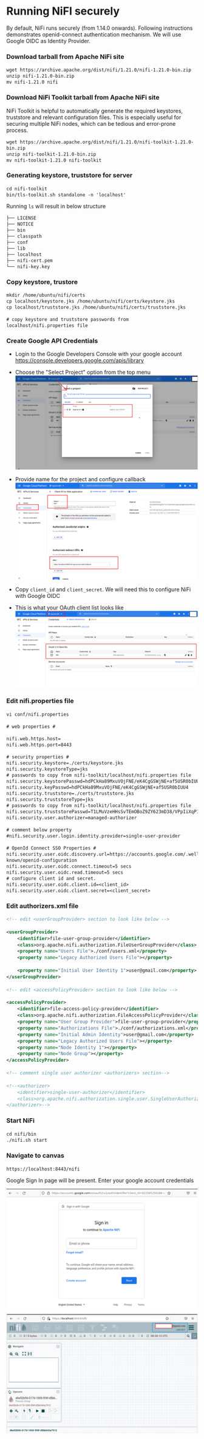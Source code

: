 # Running NiFI securely

By default, NiFi runs securely (from 1.14.0 onwards). Following instructions demonstrates openid-connect authentication mechanism. We will use Google OIDC as Identity Provider.

### Download tarball from Apache NiFi site

```shell
wget https://archive.apache.org/dist/nifi/1.21.0/nifi-1.21.0-bin.zip
unzip nifi-1.21.0-bin.zip
mv nifi-1.21.0 nifi
```

### Download NiFi Toolkit tarball from Apache NiFi site

NiFi Toolkit is helpful to automatically generate the required keystores, truststore and relevant configuration files. This is especially useful for securing multiple NiFi nodes, which can be tedious and error-prone process.

```shell
wget https://archive.apache.org/dist/nifi/1.21.0/nifi-toolkit-1.21.0-bin.zip
unzip nifi-toolkit-1.21.0-bin.zip
mv nifi-toolkit-1.21.0 nifi-toolkit
```

### Generating keystore, truststore for server

```shell
cd nifi-toolkit
bin/tls-toolkit.sh standalone -n 'localhost'

```

Running `ls` will result in below structure

```
├── LICENSE
├── NOTICE
├── bin
├── classpath
├── conf
├── lib
├── localhost
├── nifi-cert.pem
└── nifi-key.key
```

### Copy keystore, trustore

```shell
mkdir /home/ubuntu/nifi/certs
cp localhost/keystore.jks /home/ubuntu/nifi/certs/keystore.jks
cp localhost/truststore.jks /home/ubuntu/nifi/certs/truststore.jks

# copy keystore and truststore passwords from localhost/nifi.properties file
```

### Create Google API Credentials

- Login to the Google Developers Console with your google account
  https://console.developers.google.com/apis/library

- Choose the "Select Project" option from the top menu
  ![openid-new-project.png](./img/openid-new-project.png)

- Provide name for the project and configure callback
  ![openid-credentials-info.png](./img/openid-credentials-info.png)

- Copy `client_id` and `client_secret`. We will need this to configure NiFi with Google OIDC

- This is what your OAuth client list looks like
  ![openid-credentials.png](./img/openid-credentials.png)

### Edit nifi.properties file

```shell
vi conf/nifi.properties

# web properties #

nifi.web.https.host=
nifi.web.https.port=8443

# security properties #
nifi.security.keystore=./certs/keystore.jks
nifi.security.keystoreType=jks
# passwords to copy from nifi-toolkit/localhost/nifi.properties file
nifi.security.keystorePasswd=hdPCkHa89MxuVOjFNE/eK4CgGSWjNE+af5USR0bIUU4
nifi.security.keyPasswd=hdPCkHa89MxuVOjFNE/eK4CgGSWjNE+af5USR0bIUU4
nifi.security.truststore=./certs/truststore.jks
nifi.security.truststoreType=jks
# passwords to copy from nifi-toolkit/localhost/nifi.properties file
nifi.security.truststorePasswd=T1LMuVzeHHsSvTEmOBoZ9ZY623mD38/VPpIiXqP1Hzg
nifi.security.user.authorizer=managed-authorizer

# comment below property
#nifi.security.user.login.identity.provider=single-user-provider

# OpenId Connect SSO Properties #
nifi.security.user.oidc.discovery.url=https://accounts.google.com/.well-known/openid-configuration
nifi.security.user.oidc.connect.timeout=5 secs
nifi.security.user.oidc.read.timeout=5 secs
# configure client id and secret.
nifi.security.user.oidc.client.id=<client_id>
nifi.security.user.oidc.client.secret=<client_secret>

```

### Edit authorizers.xml file

```xml
<!-- edit <userGroupProvider> section to look like below -->

<userGroupProvider>
    <identifier>file-user-group-provider</identifier>
    <class>org.apache.nifi.authorization.FileUserGroupProvider</class>
    <property name="Users File">./conf/users.xml</property>
    <property name="Legacy Authorized Users File"></property>

    <property name="Initial User Identity 1">user@gmail.com</property>
</userGroupProvider>

<!-- edit <accessPolicyProvider> section to look like below -->

<accessPolicyProvider>
    <identifier>file-access-policy-provider</identifier>
    <class>org.apache.nifi.authorization.FileAccessPolicyProvider</class>
    <property name="User Group Provider">file-user-group-provider</property>
    <property name="Authorizations File">./conf/authorizations.xml</property>
    <property name="Initial Admin Identity">user@gmail.com</property>
    <property name="Legacy Authorized Users File"></property>
    <property name="Node Identity 1"></property>
    <property name="Node Group"></property>
</accessPolicyProvider>

<!-- comment single user authorizer <authorizers> section-->

<!--<authorizer>
    <identifier>single-user-authorizer</identifier>
    <class>org.apache.nifi.authorization.single.user.SingleUserAuthorizer</class>
</authorizer>-->
```

### Start NiFi

```shell
cd nifi/bin
./nifi.sh start
```

### Navigate to canvas

`https://localhost:8443/nifi`

Google Sign In page will be present. Enter your google account credentials

![google-signin-dialog](./img/google-signin-dialog.png)

![canvas](./img/canvas.png)
